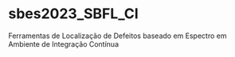 # sbes2023_SBFL_CI
Ferramentas de Localização de Defeitos baseado em Espectro em Ambiente de Integração Contínua

